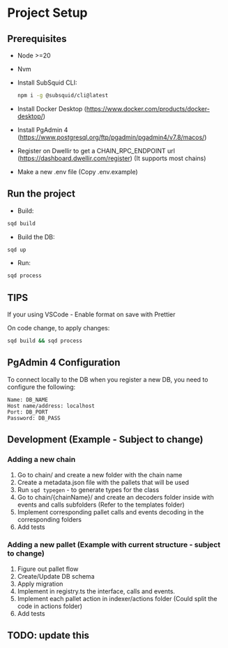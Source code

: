 # Project Setup

## Prerequisites

- Node >=20
- Nvm
- Install SubSquid CLI:

  ```bash
  npm i -g @subsquid/cli@latest
  ```

- Install Docker Desktop (<https://www.docker.com/products/docker-desktop/>)

- Install PgAdmin 4 (<https://www.postgresql.org/ftp/pgadmin/pgadmin4/v7.8/macos/>)

- Register on Dwellir to get a CHAIN_RPC_ENDPOINT url (<https://dashboard.dwellir.com/register>) (It supports most chains)

- Make a new .env file (Copy .env.example)

## Run the project

- Build:

```bash
sqd build
```

- Build the DB:

```bash
sqd up
```

- Run:

```bash
sqd process
```

## TIPS

If your using VSCode - Enable format on save with Prettier

On code change, to apply changes:

```bash
sqd build && sqd process
```

## PgAdmin 4 Configuration

To connect locally to the DB when you register a new DB, you need to configure the following:

```plaintext
Name: DB_NAME
Host name/address: localhost
Port: DB_PORT
Password: DB_PASS
```

## Development (Example - Subject to change)

### Adding a new chain

1. Go to chain/ and create a new folder with the chain name
2. Create a metadata.json file with the pallets that will be used
3. Run `sqd typegen` - to generate types for the class
4. Go to chain/{chainName}/ and create an decoders folder inside with events and calls subfolders (Refer to the templates folder)
5. Implement corresponding pallet calls and events decoding in the corresponding folders
6. Add tests

### Adding a new pallet (Example with current structure - subject to change)

1. Figure out pallet flow
2. Create/Update DB schema
3. Apply migration
4. Implement in registry.ts the interface, calls and events.
5. Implement each pallet action in indexer/actions folder (Could split the code in actions folder)
6. Add tests

## TODO: update this
